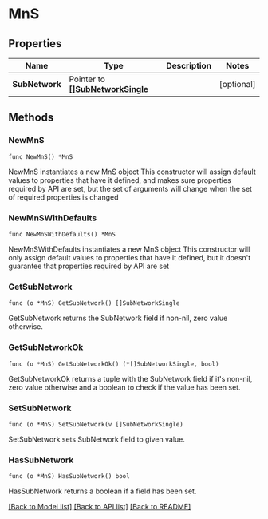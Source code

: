# MnS

## Properties

Name | Type | Description | Notes
------------ | ------------- | ------------- | -------------
**SubNetwork** | Pointer to [**[]SubNetworkSingle**](SubNetworkSingle.md) |  | [optional] 

## Methods

### NewMnS

`func NewMnS() *MnS`

NewMnS instantiates a new MnS object
This constructor will assign default values to properties that have it defined,
and makes sure properties required by API are set, but the set of arguments
will change when the set of required properties is changed

### NewMnSWithDefaults

`func NewMnSWithDefaults() *MnS`

NewMnSWithDefaults instantiates a new MnS object
This constructor will only assign default values to properties that have it defined,
but it doesn't guarantee that properties required by API are set

### GetSubNetwork

`func (o *MnS) GetSubNetwork() []SubNetworkSingle`

GetSubNetwork returns the SubNetwork field if non-nil, zero value otherwise.

### GetSubNetworkOk

`func (o *MnS) GetSubNetworkOk() (*[]SubNetworkSingle, bool)`

GetSubNetworkOk returns a tuple with the SubNetwork field if it's non-nil, zero value otherwise
and a boolean to check if the value has been set.

### SetSubNetwork

`func (o *MnS) SetSubNetwork(v []SubNetworkSingle)`

SetSubNetwork sets SubNetwork field to given value.

### HasSubNetwork

`func (o *MnS) HasSubNetwork() bool`

HasSubNetwork returns a boolean if a field has been set.


[[Back to Model list]](../README.md#documentation-for-models) [[Back to API list]](../README.md#documentation-for-api-endpoints) [[Back to README]](../README.md)


